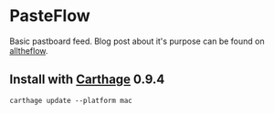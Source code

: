 # PasteFlow

Basic pastboard feed. Blog post about it's purpose can be found on [alltheflow](https://blog.alltheflow.com/lightweight-reactive-coding-with-swift-and-vincerp/).

## Install with [Carthage](https://github.com/Carthage/Carthage) 0.9.4

```
carthage update --platform mac
```
